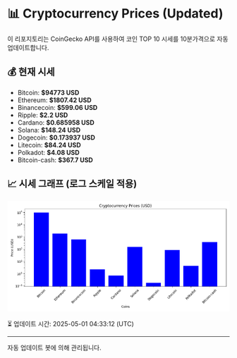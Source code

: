 
# 📊 Cryptocurrency Prices (Updated)

이 리포지토리는 CoinGecko API를 사용하여 코인 TOP 10 시세를 10분가격으로 자동 업데이트합니다.

## 💰 현재 시세
- Bitcoin: **$94773 USD**
- Ethereum: **$1807.42 USD**
- Binancecoin: **$599.06 USD**
- Ripple: **$2.2 USD**
- Cardano: **$0.685958 USD**
- Solana: **$148.24 USD**
- Dogecoin: **$0.173937 USD**
- Litecoin: **$84.24 USD**
- Polkadot: **$4.08 USD**
- Bitcoin-cash: **$367.7 USD**

## 📈 시세 그래프 (로그 스케일 적용)
![Crypto Prices](crypto_prices.png)

⏳ 업데이트 시간: 2025-05-01 04:33:12 (UTC)

---
자동 업데이트 봇에 의해 관리됩니다.
